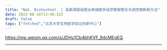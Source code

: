 ```yaml
---
title: "Nat. Biotechnol. | 高歌课题组提出单细胞多组学数据整合与调控推断新方法"
date: 2022-08-16T13:48:52Z
draft: false
tags: ["fetched","北京大学生物医学前沿创新中心"]
---
```


https://mp.weixin.qq.com/s/JDHu1Cb4bhKVF_9dcMEgEQ

---

